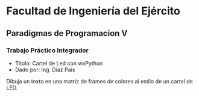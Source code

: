 # Facultad de Ingeniería del Ejército
## Paradigmas de Programacion V
### Trabajo Práctico Integrador
* Titulo: Cartel de Led con wxPython
* Dado por: Ing. Diaz Pais

Dibuja un texto en una matriz de frames de colores al estilo de un
cartel de LED.